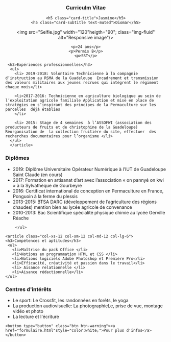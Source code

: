 <!DOCTYPE html>
<html lang="en">
  <head>
	<meta charset="utf-8">
  <meta name="viewport" content="width=device-width, initial-scale=1, shrink-to-fit=no">
	<title> Curriculum Vitae</title>
  <!--css-->
  <link rel="stylesheet"href="css/bootstrap.min.css">

  </head>
  <body>

   <div class="card mb-3">
      <div style="text-align: center">

  <h3 class="card-header">Curriculm Vitae</h3>
  <div class="card-body">

    <h5 class="card-title">Jasmine</h5>
    <h5 class="card-subtitle text-muted">Diomar</h5>
  </div>
  </div>
  <div style="text-align: center">

   <img src="Selfie.jpg" width="120"heigth="90"; class="img-fluid" alt="Responsive image"/>
 
</div>
</div>
   
  <div class="card-body">
  <div style="text-align: center">

    <p>24 ans</p>
    <p>Permis B</p>
    <p>SST</p>
  </div>
</div>

  <div class="container-fluid">
   <div class="container">
  
  <div class="row">
   
 <article class="col-xs-12 col-sm-12 col-md-12 col-lg-6">
  
     <h3>Expériences professionnelles</h3>
      <ul>
	    <li> 2019-2018: Volontaire Technicienne à la compagnie d’instruction au RSMA de la Guadeloupe  Encadrement et transmission des valeurs militaires aux jeunes recrues qui intègrent le régiment chaque mois</li>

	    <li>2017-2016: Technicienne en agriculture biologique au sein de l’exploitation agricole familiale Application et mise en place de stratégies en s’inspirant des principes de la Permaculture sur les parcelles  déjà établies 
        </li>

	    <li> 2015: Stage de 4 semaines  à l’ASSOFWI (association des producteurs de fruits et de christophine de la Guadeloupe) Réorganisation de  la collection fruitière du site, effectuer  des recherches documentaires pour l’organisme </li>
      </ul>
      </article>
   

 <article class="col-xs-12 col-sm-12 col-md-12 col-lg-6">
   <h3>Diplômes</h3>
    <ul>
	  <li>2019: Diplôme Universitaire Opérateur Numérique à l’IUT de Guadeloupe Saint Claude (en cours) </li>
	  <li>2017: Formation en artisanat d’art avec l’association « on pannyé on kwi »  à la Sylvathèque de Gourbeyre  </li>
	  <li>2016: Certificat international de conception en Permaculture  en France,  Ponguoin à la ferme du plessis  </li>
	  <li>2013-2015: BTSA DARC (développement de l’agriculture des régions chaudes) mention bien au lycée agricole de convenance </li>
	  <li>2010-2013: Bac Scientifique spécialité physique chimie au lycée Gerville Réache </li>
	
     </ul>
</article>
</div>



  <div class="row">

    <article class="col-xs-12 col-sm-12 col-md-12 col-lg-6">
    <h3>Compétences et aptitudes</h3>
     <ul>
	   <li>Maîtrise du pack Office </li>
	   <li>Notions en programmation HTML et CSS </li>
	   <li>Notions logiciels Adobe Photoshop et Première Pro</li>
	   <li>Efficacité, créativité et passion dans le travail</li>
	   <li> Aisance relationnelle </li>
	   <li>Aisance rédactionnelle</li>
    </ul>
</article>

 <article class="col-xs-12 col-sm-12 col-md-12 col-lg-6">   
    <h3>Centres d'intérêts</h3>
     <ul>
	   <li>Le sport: Le Crossfit, les randonnées en forêts, le yoga</li>
	   <li>La production audiovisuelle: La photographieLe, prise de vue, montage vidéo et photo</li>
	   <li>La lecture et l'écriture</li>
     </ul>
  </article>

   </div>
 </div>
  </div>


  <div class="col-lg-4 col-lg-offset-2">

    <button type="button" class="btn btn-warning"><a href="formulaire.html"style="color:white;">Pour plus d'infos</a></button>


</div>
  
 </body>
</html>
